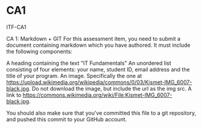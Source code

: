 # CA1
ITF-CA1

CA 1: Markdown + GIT
For this assessment item, you need to submit a document containing markdown which you have authored. It must include the following components:

A heading containing the text "IT Fundamentals"
An unordered list consisting of four elements: your name, student ID, email address and the title of your program.
An image. Specifically the one at https://upload.wikimedia.org/wikipedia/commons/0/03/Kismet-IMG_6007-black.jpg. Do not download the image, but include the url as the img src.
A link to https://commons.wikimedia.org/wiki/File:Kismet-IMG_6007-black.jpg.

You should also make sure that you've committed this file to a git repository, and pushed this commit to your GitHub account.
